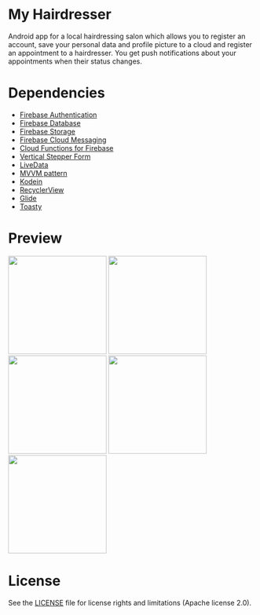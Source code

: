 # My Hairdresser
Android app for a local hairdressing salon which allows you to register an account, save your personal data and profile picture to a cloud and register an appointment to a hairdresser. You get push notifications about your appointments when their status changes.
# Dependencies
* [Firebase Authentication](https://firebase.google.com/docs/auth/android/start)
* [Firebase Database](https://firebase.google.com/docs/database/android/start)
* [Firebase Storage](https://firebase.google.com/docs/storage/android/start)
* [Firebase Cloud Messaging](https://firebase.google.com/docs/cloud-messaging/android/client)
* [Cloud Functions for Firebase](https://firebase.google.com/docs/functions)
* [Vertical Stepper Form](https://github.com/ernestoyaquello/VerticalStepperForm)
* [LiveData](https://developer.android.com/topic/libraries/architecture/livedata)
* [MVVM pattern](https://developer.android.com/jetpack/docs/guide)
* [Kodein](https://github.com/Kodein-Framework/Kodein-DI)
* [RecyclerView](https://developer.android.com/guide/topics/ui/layout/recyclerview)
* [Glide](https://github.com/bumptech/glide)
* [Toasty](https://github.com/GrenderG/Toasty)
# Preview
<img src="https://github.com/pinky169/MyHairdresser/blob/master/login.gif" width="200"> <img src="https://github.com/pinky169/MyHairdresser/blob/master/appointment.gif" width="200"> <img src="https://github.com/pinky169/MyHairdresser/blob/master/edit-profile.gif" width="200"> <img src="https://github.com/pinky169/MyHairdresser/blob/master/user-appointment-list.gif" width="200"> <img src="https://github.com/pinky169/MyHairdresser/blob/master/admin.gif" width="200">
# License
See the [LICENSE](https://github.com/pinky169/MyHairdresser/blob/master/LICENSE.md) file for license rights and limitations (Apache license 2.0).
